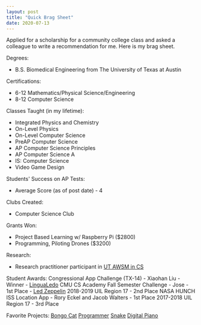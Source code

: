 ```yaml
---
layout: post
title: "Quick Brag Sheet"
date: 2020-07-13
---
```

Applied for a scholarship for a community college class and asked a colleague to write a recommendation for me. Here is my brag sheet.

Degrees: 
- B.S. Biomedical Engineering from The University of Texas at Austin

Certifications:
- 6-12 Mathematics/Physical Science/Engineering 
- 8-12 Computer Science

Classes Taught (in my lifetime):
- Integrated Physics and Chemistry
- On-Level Physics
- On-Level Computer Science
- PreAP Computer Science
- AP Computer Science Principles
- AP Computer Science A
- IS: Computer Science
- Video Game Design

Students' Success on AP Tests:
- Average Score (as of post date) - 4

Clubs Created:
- Computer Science Club

Grants Won:
- Project Based Learning w/ Raspberry Pi ($2800)
- Programming, Piloting Drones ($3200)

Research:
- Research practitioner participant in [UT AWSM in CS](https://stemcenter.utexas.edu/news/ut-and-austin-isd-have-%E2%80%98awsm%E2%80%99-plan-get-more-women-computer-science)

Student Awards:
Congressional App Challenge (TX-14) - Xiaohan Liu - Winner - [LinguaLedo](https://weber.house.gov/news/documentsingle.aspx?DocumentID=570)
CMU CS Academy Fall Semester Challenge - Jose - 1st Place - [Led Zeppelin](https://docs.google.com/presentation/d/1FKPUAN79oFi612b0escY27iI_23X5W3FDX-d-i0nT4U/edit?usp=sharing)
2018-2019 UIL Region 17 - 2nd Place
NASA HUNCH ISS Location App - Rory Eckel and Jacob Walters - 1st Place 
2017-2018 UIL Region 17 - 3rd Place

Favorite Projects:
[Bongo Cat](https://academy.cs.cmu.edu/sharing/purplePuppy5425)
[Programmer](https://academy.cs.cmu.edu/sharing/crimsonSheep0746)
[Snake](https://academy.cs.cmu.edu/sharing/cornflowerBlueChimpanzee0133)
[Digital Piano](https://academy.cs.cmu.edu/sharing/slateGrayGoldfish8024)
